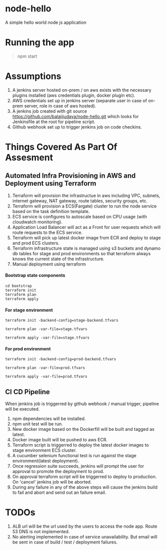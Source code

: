 # node-hello
A simple hello world node js application


# Running the app
>npm start

# Assumptions

1. A jenkins server hosted on-prem / on aws exists with the necessary plugins installed (aws credentials plugin, docker plugin etc).
2. AWS credentials set up in jenkins server (separate user in case of on-prem server, role in case of aws hosted).
3. A jenkins job created with git source https://github.com/balajijudaya/node-hello.git which looks for Jenkinsfile at the root for pipeline script.
4. Github webhook set up to trigger jenkins job on code checkins.

# Things Covered As Part Of Assesment

## Automated Infra Provisioning in AWS and Deployment using Terraform

1. Terraform will provision the infrastructue in aws including VPC, subnets, internet gateway, NAT gateway, route tables, security groups, etc.
2. Terraform will provision a ECS(Fargate) cluster to run the node service based on the task definition template.
3. ECS service is configures to autoscale based on CPU usage (with cloudwatch monitoring).
4. Application Load Balancer will act as a Front for user requests which will route requests to the ECS service.
5. Terraform will pick up latest docker image from ECR and deploy to stage and prod ECS clusters.
6. Terraform infrastructure state is managed using s3 buckets and dynamo db tables for stage and prod environments so that terraform always knows the current state of the infrastructure.
7. Manual deployment using terraform

#### Bootstrap state components
```
cd bootstrap
terraform init
terraform plan
terraform apply
```

#### For stage environment
```
terraform init -backend-config=stage-backend.tfvars
```
```
terraform plan -var-file=stage.tfvars
```
```
terraform apply -var-file=stage.tfvars
```

#### For prod environment
```
terraform init -backend-config=prod-backend.tfvars
```
```
terraform plan -var-file=prod.tfvars
```
```
terraform apply -var-file=prod.tfvars
```

## CI CD Pipeline

When jenkins job is triggerred by github webhook / manual trigger, pipeline will be executed.
1. npm dependencies will be installed.
2. npm unit test will be run.
3. New docker image based on the Dockerfill will be built and tagged as latest.
4. Docker image built will be pushed to aws ECR.
5. Terraform script is triggerred to deploy the latest docker images to stage environment ECS cluster.
6. A cucumber selenium functional test is run against the stage environment(latest deployment).
7. Once regression suite succeeds, jenkins will prompt the user for approval to promote the deployment to prod.
8. On approval terraform script will be triggerred to deploy to production. On 'cancel' jenkins job will be aborted.
9. During any failure in any of the above steps will cause the jenkins build to fail and abort and send out an failure email.

# TODOs

1. ALB url will be the url used by the users to access the node app. Route 53 DNS is not implemented.
2. No alerting implemented in case of service unavailability. But email will be sent in case of build / test / deployment failures.

